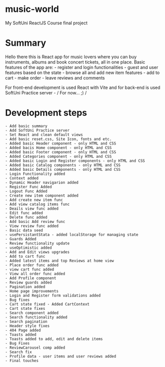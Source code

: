 # music-world
My SoftUni ReactJS Course final project

# Summary
Hello there this is React app for music lovers where you can buy instruments, albums and book concert tickets, all in one place.
Basic features of the app are:
    - register and login functionalities
    - guest and user features based on the state
    - browse all and add new item features
    - add to cart
    - make order 
    - leave reviews and comments

For front-end development is used React with Vite and for back-end is used SoftUni Practice server - / For now... ;) / 

# Development steps
    - Add basic summary
    - Add SoftUni Practice server
    - Set React and clean default views        
    - Add basic reset.css, Site Icon, fonts and etc.
    - Added basic Header component - only HTML and CSS
    - Added bacis Home component - only HTML and CSS
    - Added basic Footer component - only HTML and CSS
    - Added Categories component - only HTML and CSS
    - Added basic Login and Register components - only HTML and CSS
    - Added basic Catalog components - only HTML and CSS
    - Added basic Details components - only HTML and CSS
    - Login Functionality added
    - Context added
    - Dynamic Header navigarion added
    - Register Func Added
    - Logout Func Added
    - Create new item component added
    - Add create new item func
    - Add view catalog items func
    - Deails view func added
    - Edit func added
    - Delete func added
    - Add basic Add review func
    - View review func added
    - Basic data seed 
    - usePersistantStata - added localStorage for managing state 
    - Guards Added
    - Review functionality update
    - useOptimistic added
    - Add and Edit views upgrades
    - Add to cart func
    - Added latest items and top Reviews at home view
    - Place order func added
    - view cart func added
    - View all order func added
    - Add Profile component
    - Review guards added
    - Pagination added
    - Home page improvements
    - Login and Register form validations added
    - Bug fixes
    - Cart state fixed - Added CartContext
    - Cart state fixes
    - Search component added
    - Search functionality added
    - Search pagination
    - Header style fixes
    - 404 Page added
    - Toasts added
    - Toasts added to add, edit and delete items
    - Bug Fixes
    - ReviewCarousel comp added
    - Search fix
    - Profile data - user items and user reviews added
    - Final touches